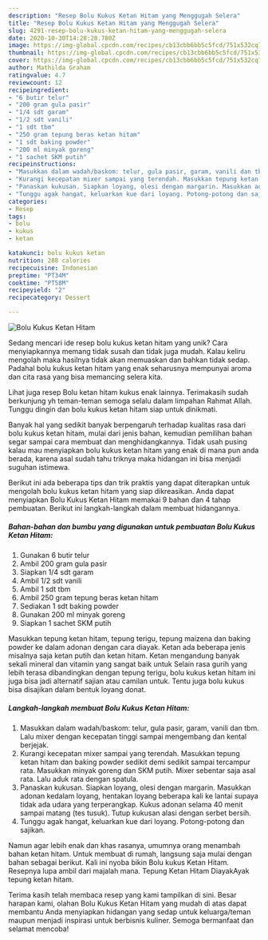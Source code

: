 ```yaml
---
description: "Resep Bolu Kukus Ketan Hitam yang Menggugah Selera"
title: "Resep Bolu Kukus Ketan Hitam yang Menggugah Selera"
slug: 4291-resep-bolu-kukus-ketan-hitam-yang-menggugah-selera
date: 2020-10-30T14:28:28.780Z
image: https://img-global.cpcdn.com/recipes/cb13cbb6bb5c5fcd/751x532cq70/bolu-kukus-ketan-hitam-foto-resep-utama.jpg
thumbnail: https://img-global.cpcdn.com/recipes/cb13cbb6bb5c5fcd/751x532cq70/bolu-kukus-ketan-hitam-foto-resep-utama.jpg
cover: https://img-global.cpcdn.com/recipes/cb13cbb6bb5c5fcd/751x532cq70/bolu-kukus-ketan-hitam-foto-resep-utama.jpg
author: Mathilda Graham
ratingvalue: 4.7
reviewcount: 12
recipeingredient:
- "6 butir telur"
- "200 gram gula pasir"
- "1/4 sdt garam"
- "1/2 sdt vanili"
- "1 sdt tbm"
- "250 gram tepung beras ketan hitam"
- "1 sdt baking powder"
- "200 ml minyak goreng"
- "1 sachet SKM putih"
recipeinstructions:
- "Masukkan dalam wadah/baskom: telur, gula pasir, garam, vanili dan tbm. Lalu mixer dengan kecepatan tinggi sampai mengembang dan kental berjejak."
- "Kurangi kecepatan mixer sampai yang terendah. Masukkan tepung ketan hitam dan baking powder sedikit demi sedikit sampai tercampur rata. Masukkan minyak goreng dan SKM putih. Mixer sebentar saja asal rata. Lalu aduk rata dengan spatula."
- "Panaskan kukusan. Siapkan loyang, olesi dengan margarin. Masukkan adonan kedalam loyang, hentakan loyang beberapa kali ke lantai supaya tidak ada udara yang terperangkap. Kukus adonan selama 40 menit sampai matang (tes tusuk). Tutup kukusan alasi dengan serbet bersih."
- "Tunggu agak hangat, keluarkan kue dari loyang. Potong-potong dan sajikan."
categories:
- Resep
tags:
- bolu
- kukus
- ketan

katakunci: bolu kukus ketan 
nutrition: 288 calories
recipecuisine: Indonesian
preptime: "PT34M"
cooktime: "PT58M"
recipeyield: "2"
recipecategory: Dessert

---
```



![Bolu Kukus Ketan Hitam](https://img-global.cpcdn.com/recipes/cb13cbb6bb5c5fcd/751x532cq70/bolu-kukus-ketan-hitam-foto-resep-utama.jpg)

Sedang mencari ide resep bolu kukus ketan hitam yang unik? Cara menyiapkannya memang tidak susah dan tidak juga mudah. Kalau keliru mengolah maka hasilnya tidak akan memuaskan dan bahkan tidak sedap. Padahal bolu kukus ketan hitam yang enak seharusnya mempunyai aroma dan cita rasa yang bisa memancing selera kita.

Lihat juga resep Bolu ketan hitam kukus enak lainnya. Terimakasih sudah berkunjung yh teman-teman semoga selalu dalam limpahan Rahmat Allah. Tunggu dingin dan bolu kukus ketan hitam siap untuk dinikmati.

Banyak hal yang sedikit banyak berpengaruh terhadap kualitas rasa dari bolu kukus ketan hitam, mulai dari jenis bahan, kemudian pemilihan bahan segar sampai cara membuat dan menghidangkannya. Tidak usah pusing kalau mau menyiapkan bolu kukus ketan hitam yang enak di mana pun anda berada, karena asal sudah tahu triknya maka hidangan ini bisa menjadi suguhan istimewa.


Berikut ini ada beberapa tips dan trik praktis yang dapat diterapkan untuk mengolah bolu kukus ketan hitam yang siap dikreasikan. Anda dapat menyiapkan Bolu Kukus Ketan Hitam memakai 9 bahan dan 4 tahap pembuatan. Berikut ini langkah-langkah dalam membuat hidangannya.

<!--inarticleads1-->

##### Bahan-bahan dan bumbu yang digunakan untuk pembuatan Bolu Kukus Ketan Hitam:

1. Gunakan 6 butir telur
1. Ambil 200 gram gula pasir
1. Siapkan 1/4 sdt garam
1. Ambil 1/2 sdt vanili
1. Ambil 1 sdt tbm
1. Ambil 250 gram tepung beras ketan hitam
1. Sediakan 1 sdt baking powder
1. Gunakan 200 ml minyak goreng
1. Siapkan 1 sachet SKM putih


Masukkan tepung ketan hitam, tepung terigu, tepung maizena dan baking powder ke dalam adonan dengan cara diayak. Ketan ada beberapa jenis misalnya saja ketan putih dan ketan hitam. Ketan mengandung banyak sekali mineral dan vitamin yang sangat baik untuk Selain rasa gurih yang lebih terasa dibandingkan dengan tepung terigu, bolu kukus ketan hitam ini juga bisa jadi alternatif sajian atau camilan untuk. Tentu juga bolu kukus bisa disajikan dalam bentuk loyang donat. 

<!--inarticleads2-->

##### Langkah-langkah membuat Bolu Kukus Ketan Hitam:

1. Masukkan dalam wadah/baskom: telur, gula pasir, garam, vanili dan tbm. Lalu mixer dengan kecepatan tinggi sampai mengembang dan kental berjejak.
1. Kurangi kecepatan mixer sampai yang terendah. Masukkan tepung ketan hitam dan baking powder sedikit demi sedikit sampai tercampur rata. Masukkan minyak goreng dan SKM putih. Mixer sebentar saja asal rata. Lalu aduk rata dengan spatula.
1. Panaskan kukusan. Siapkan loyang, olesi dengan margarin. Masukkan adonan kedalam loyang, hentakan loyang beberapa kali ke lantai supaya tidak ada udara yang terperangkap. Kukus adonan selama 40 menit sampai matang (tes tusuk). Tutup kukusan alasi dengan serbet bersih.
1. Tunggu agak hangat, keluarkan kue dari loyang. Potong-potong dan sajikan.


Namun agar lebih enak dan khas rasanya, umumnya orang menambah bahan ketan hitam. Untuk membuat di rumah, langsung saja mulai dengan bahan sebagai berikut. Kali ini nyoba bikin Bolu kukus Ketan Hitam. Resepnya lupa ambil dari majalah mana. Tepung Ketan Hitam DiayakAyak tepung ketan hitam. 

Terima kasih telah membaca resep yang kami tampilkan di sini. Besar harapan kami, olahan Bolu Kukus Ketan Hitam yang mudah di atas dapat membantu Anda menyiapkan hidangan yang sedap untuk keluarga/teman maupun menjadi inspirasi untuk berbisnis kuliner. Semoga bermanfaat dan selamat mencoba!
